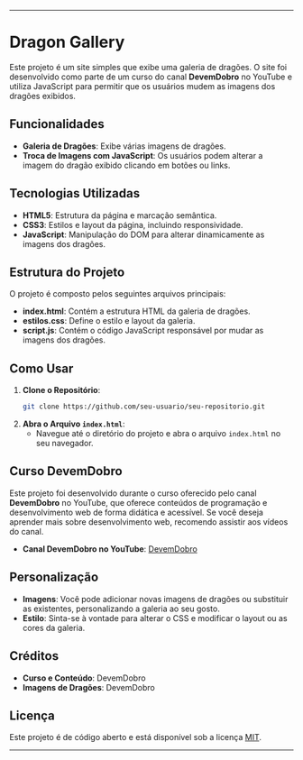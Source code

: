 
---

# Dragon Gallery

Este projeto é um site simples que exibe uma galeria de dragões. O site foi desenvolvido como parte de um curso do canal **DevemDobro** no YouTube e utiliza JavaScript para permitir que os usuários mudem as imagens dos dragões exibidos.

## Funcionalidades

- **Galeria de Dragões**: Exibe várias imagens de dragões.
- **Troca de Imagens com JavaScript**: Os usuários podem alterar a imagem do dragão exibido clicando em botões ou links.

## Tecnologias Utilizadas

- **HTML5**: Estrutura da página e marcação semântica.
- **CSS3**: Estilos e layout da página, incluindo responsividade.
- **JavaScript**: Manipulação do DOM para alterar dinamicamente as imagens dos dragões.

## Estrutura do Projeto

O projeto é composto pelos seguintes arquivos principais:

- **index.html**: Contém a estrutura HTML da galeria de dragões.
- **estilos.css**: Define o estilo e layout da galeria.
- **script.js**: Contém o código JavaScript responsável por mudar as imagens dos dragões.

## Como Usar

1. **Clone o Repositório**:
   ```bash
   git clone https://github.com/seu-usuario/seu-repositorio.git
   ```
2. **Abra o Arquivo `index.html`**:
   - Navegue até o diretório do projeto e abra o arquivo `index.html` no seu navegador.

## Curso DevemDobro

Este projeto foi desenvolvido durante o curso oferecido pelo canal **DevemDobro** no YouTube, que oferece conteúdos de programação e desenvolvimento web de forma didática e acessível. Se você deseja aprender mais sobre desenvolvimento web, recomendo assistir aos vídeos do canal.

- **Canal DevemDobro no YouTube**: [DevemDobro](https://www.youtube.com/@DevemDobro)

## Personalização

- **Imagens**: Você pode adicionar novas imagens de dragões ou substituir as existentes, personalizando a galeria ao seu gosto.
- **Estilo**: Sinta-se à vontade para alterar o CSS e modificar o layout ou as cores da galeria.

## Créditos

- **Curso e Conteúdo**: DevemDobro
- **Imagens de Dragões**: DevemDobro

## Licença

Este projeto é de código aberto e está disponível sob a licença [MIT](LICENSE).

---